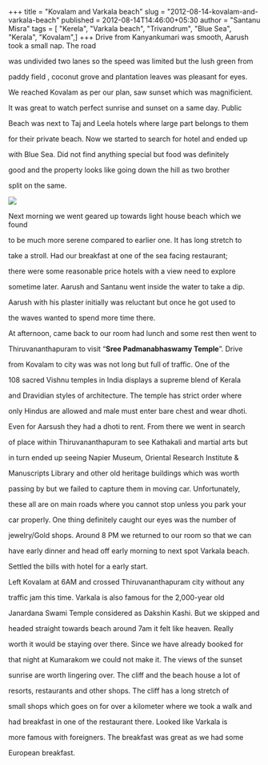 +++
title = "Kovalam and Varkala beach"
slug = "2012-08-14-kovalam-and-varkala-beach"
published = 2012-08-14T14:46:00+05:30
author = "Santanu Misra"
tags = [ "Kerela", "Varkala beach", "Trivandrum", "Blue Sea", "Kerala", "Kovalam",]
+++
Drive from Kanyankumari was smooth, Aarush took a small nap. The road

was undivided two lanes so the speed was limited but the lush green from

paddy field , coconut grove and plantation leaves was pleasant for eyes.

We reached Kovalam as per our plan, saw sunset which was magnificient.

It was great to watch perfect sunrise and sunset on a same day. Public

Beach was next to Taj and Leela hotels where large part belongs to them

for their private beach. Now we started to search for hotel and ended up

with Blue Sea. Did not find anything special but food was definitely

good and the property looks like going down the hill as two brother

split on the same.



  



[![](../images/thumbnails/2012-08-14-kovalam-and-varkala-beach-kerala-beach.jpg)](../images/2012-08-14-kovalam-and-varkala-beach-kerala-beach.jpg)



  



  



Next morning we went geared up towards light house beach which we found

to be much more serene compared to earlier one. It has long stretch to

take a stroll. Had our breakfast at one of the sea facing restaurant;

there were some reasonable price hotels with a view need to explore

sometime later. Aarush and Santanu went inside the water to take a dip.

Aarush with his plaster initially was reluctant but once he got used to

the waves wanted to spend more time there.



  



At afternoon, came back to our room had lunch and some rest then went to

Thiruvananthapuram to visit “**Sree Padmanabhaswamy Temple**”. Drive

from Kovalam to city was was not long but full of traffic. One of the

108 sacred Vishnu temples in India displays a supreme blend of Kerala

and Dravidian styles of architecture. The temple has strict order where

only Hindus are allowed and male must enter bare chest and wear dhoti.

Even for Aarsush they had a dhoti to rent. From there we went in search

of place within Thiruvananthapuram to see Kathakali and martial arts but

in turn ended up seeing Napier Museum, Oriental Research Institute &

Manuscripts Library and other old heritage buildings which was worth

passing by but we failed to capture them in moving car. Unfortunately,

these all are on main roads where you cannot stop unless you park your

car properly. One thing definitely caught our eyes was the number of

jewelry/Gold shops. Around 8 PM we returned to our room so that we can

have early dinner and head off early morning to next spot Varkala beach.

Settled the bills with hotel for a early start.



  



Left Kovalam at 6AM and crossed Thiruvananthapuram city without any

traffic jam this time. Varkala is also famous for the 2,000-year old

Janardana Swami Temple considered as Dakshin Kashi. But we skipped and

headed straight towards beach around 7am it felt like heaven. Really

worth it would be staying over there. Since we have already booked for

that night at Kumarakom we could not make it. The views of the sunset

sunrise are worth lingering over. The cliff and the beach house a lot of

resorts, restaurants and other shops. The cliff has a long stretch of

small shops which goes on for over a kilometer where we took a walk and

had breakfast in one of the restaurant there. Looked like Varkala is

more famous with foreigners. The breakfast was great as we had some

European breakfast.

